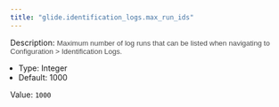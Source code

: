```yaml
---
title: "glide.identification_logs.max_run_ids"
---
```


Description: <span style = 'font-family: Arial; font-size: 13px; color: #4a4a4a;'>Maximum number of log runs that can be listed when navigating to Configuration > Identification Logs.<ul style='margin: 0px; padding-left:15px;'><li>Type: Integer</li><li>Default: 1000</li></ul></span>

Value: `1000`